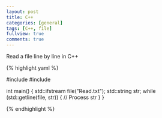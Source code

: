 ```yaml
---
layout: post
title: C++ 
categories: [general]
tags: [C++, file]
fullview: true
comments: true
---
```


Read a file line by line in C++

{% highlight yaml %}

#include <fstream>
#include <string>


int main() 
{ 
    std::ifstream file("Read.txt");
    std::string str; 
    while (std::getline(file, str))
    {
        // Process str
    }
}

{% endhighlight %}
